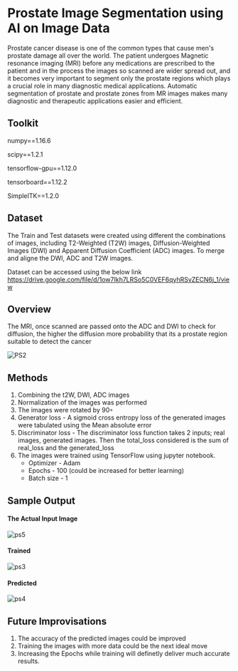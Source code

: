 
# Prostate Image Segmentation using AI on Image Data

Prostate cancer disease is one of the common types that cause men's prostate damage all over the world. The patient undergoes  Magnetic resonance imaging (MRI) before any medications are prescribed to the patient and in the process the images so scanned are wider spread out, and it becomes very important to segment only the prostate regions which plays a crucial role in many diagnostic medical applications. Automatic segmentation of prostate and prostate zones from MR images makes many diagnostic and therapeutic applications easier and efficient.


## Toolkit

numpy==1.16.6

scipy==1.2.1

tensorflow-gpu==1.12.0

tensorboard==1.12.2

SimpleITK==1.2.0
## Dataset

The Train and Test datasets were created using different the combinations of images, including T2-Weighted (T2W) images, Diffusion-Weighted Images (DWI) and Apparent Diffusion Coefficient (ADC) images. To merge and aligne the DWI, ADC and T2W images.

Dataset can be accessed using the below link
https://drive.google.com/file/d/1ow7Ikh7LRSo5C0VEF6qyhRSvZECN6j_1/view
## Overview

The MRI, once scanned are passed onto the ADC and DWI to check for diffusion, the higher the diffusion more probability that its a prostate region suitable to detect the cancer

![PS2](https://user-images.githubusercontent.com/65388338/183240248-ef016054-1363-4db7-a6f4-5d491cc77009.png)


## Methods

1. Combining the t2W, DWI, ADC images 
2. Normalization of the images was performed
3. The images were rotated by 90◦
4. Generator loss - A sigmoid cross entropy loss of the generated images were tabulated using the Mean absolute error
5. Discriminator loss - The discriminator loss function takes 2 inputs; real images, generated images. Then the total_loss considered is the sum of real_loss and the generated_loss 
6. The images were trained using TensorFlow using jupyter notebook.
    * Optimizer - Adam
    * Epochs    - 100 (could be increased for better learning)
    * Batch size - 1


## Sample Output

#### The Actual Input Image
![ps5](https://user-images.githubusercontent.com/65388338/183256349-38be7768-4ca8-49e7-a7b9-a79df53b4312.png)

#### Trained
![ps3](https://user-images.githubusercontent.com/65388338/183256365-c457f42c-134a-48be-8575-70ad2df63889.png)

#### Predicted
![ps4](https://user-images.githubusercontent.com/65388338/183256380-ff090d08-ff42-4e4b-a02c-c57ce52758aa.png)


## Future Improvisations

1.  The accuracy of the predicted images could be improved
2.  Training the images with more data could be the next ideal move
3.  Increasing the Epochs while training will definetly deliver much accurate results.
